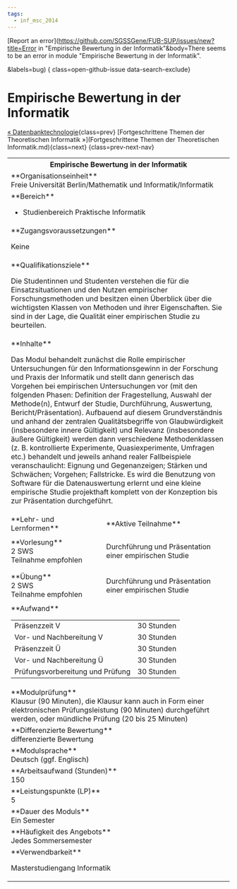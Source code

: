 ```yaml
---
tags:
  - inf_msc_2014
---
```

[Report an error](https://github.com/SGSSGene/FUB-SUP/issues/new?title=Error in "Empirische Bewertung in der Informatik"&body=There seems to be an error in module "Empirische Bewertung in der Informatik".

<Describe here a slightly more detailed description of what is wrong>&labels=bug)
{ class=open-github-issue data-search-exclude}

# Empirische Bewertung in der Informatik

[« Datenbanktechnologie](Datenbanktechnologie.md){class=prev}
[Fortgeschrittene Themen der Theoretischen Informatik »](Fortgeschrittene Themen der Theoretischen Informatik.md){class=next}
{class=prev-next-nav}

<table markdown id="moduledesc">
<tr markdown class="moduledesc_head"><th colspan="2">Empirische Bewertung in der Informatik </th></tr>
<tr markdown><td colspan="2">**Organisationseinheit**   <br>Freie Universität Berlin/Mathematik und Informatik/Informatik</td></tr>

<tr markdown><td colspan="2">**Bereich**<br>


- Studienbereich Praktische Informatik

</td></tr>

<tr markdown><td colspan="2">**Zugangsvoraussetzungen** <br>

Keine


</td></tr>
<tr markdown><td colspan="2">**Qualifikationsziele**    <br>

Die Studentinnen und Studenten verstehen die für die Einsatzsituationen und
den Nutzen empirischer Forschungsmethoden und besitzen einen Überblick über
die wichtigsten Klassen von Methoden und ihrer Eigenschaften. Sie sind in
der Lage, die Qualität einer empirischen Studie zu beurteilen.


</td></tr>
<tr markdown><td colspan="2">**Inhalte**                <br>

Das Modul behandelt zunächst die Rolle empirischer Untersuchungen für den
Informationsgewinn in der Forschung und Praxis der Informatik und stellt
dann generisch das Vorgehen bei empirischen Untersuchungen vor (mit den
folgenden Phasen: Definition der Fragestellung, Auswahl der Methode(n),
Entwurf der Studie, Durchführung, Auswertung, Bericht/Präsentation).
Aufbauend auf diesem Grundverständnis und anhand der zentralen
Qualitätsbegriffe von Glaubwürdigkeit (insbesondere innere Gültigkeit) und
Relevanz (insbesondere äußere Gültigkeit) werden dann verschiedene
Methodenklassen (z. B. kontrollierte Experimente, Quasiexperimente, Umfragen
etc.) behandelt und jeweils anhand realer Fallbeispiele veranschaulicht:
Eignung und Gegenanzeigen; Stärken und Schwächen; Vorgehen; Fallstricke. Es
wird die Benutzung von Software für die Datenauswertung erlernt und eine
kleine empirische Studie projekthaft komplett von der Konzeption bis zur
Präsentation durchgeführt.


</td></tr>

<tr markdown><td>**Lehr- und Lernformen**</td><td>**Aktive Teilnahme**</td></tr>
<tr markdown><td> **Vorlesung** <br>2 SWS <br> Teilnahme empfohlen</td><td>

Durchführung und Präsentation einer empirischen Studie
</td></tr>
<tr markdown><td> **Übung** <br>2 SWS <br> Teilnahme empfohlen</td><td>

Durchführung und Präsentation einer empirischen Studie
</td></tr>
<tr markdown><td colspan="2">**Aufwand**                <br>
<table class="aufwand_table">
<tr><td>Präsenzzeit V</td><td>30 Stunden</td></tr>
<tr><td>Vor- und Nachbereitung V</td><td>30 Stunden</td></tr>
<tr><td>Präsenzzeit Ü</td><td>30 Stunden</td></tr>
<tr><td>Vor- und Nachbereitung Ü</td><td>30 Stunden</td></tr>
<tr><td>Prüfungsvorbereitung und Prüfung</td><td>30 Stunden</td></tr>
</table>

</td></tr>
<tr markdown><td colspan="2">**Modulprüfung**             <br>Klausur (90 Minuten), die Klausur kann auch in Form einer elektronischen
Prüfungsleistung (90 Minuten) durchgeführt werden, oder mündliche Prüfung
(20 bis 25 Minuten)


</td></tr>
<tr markdown><td colspan="2">**Differenzierte Bewertung** <br>differenzierte Bewertung

</td></tr>
<tr markdown><td colspan="2">**Modulsprache**             <br>Deutsch (ggf. Englisch)</td></tr>
<tr markdown><td colspan="2">**Arbeitsaufwand (Stunden)** <br>150</td></tr>
<tr markdown><td colspan="2">**Leistungspunkte (LP)**     <br>5</td></tr>
<tr markdown><td colspan="2">**Dauer des Moduls**         <br>Ein Semester</td></tr>
<tr markdown><td colspan="2">**Häufigkeit des Angebots**  <br>Jedes Sommersemester</td></tr>
<tr markdown><td colspan="2">**Verwendbarkeit**           <br>

Masterstudiengang Informatik


</td></tr>

</table>
